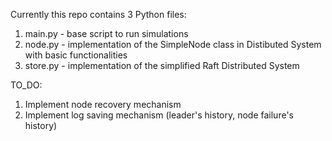 Currently this repo contains 3 Python files:
1) main.py - base script to run simulations
2) node.py - implementation of the SimpleNode class in Distibuted System with basic functionalities 
3) store.py - implementation of the simplified Raft Distributed System

TO_DO:
1) Implement node recovery mechanism
2) Implement log saving mechanism (leader's history, node failure's history)
